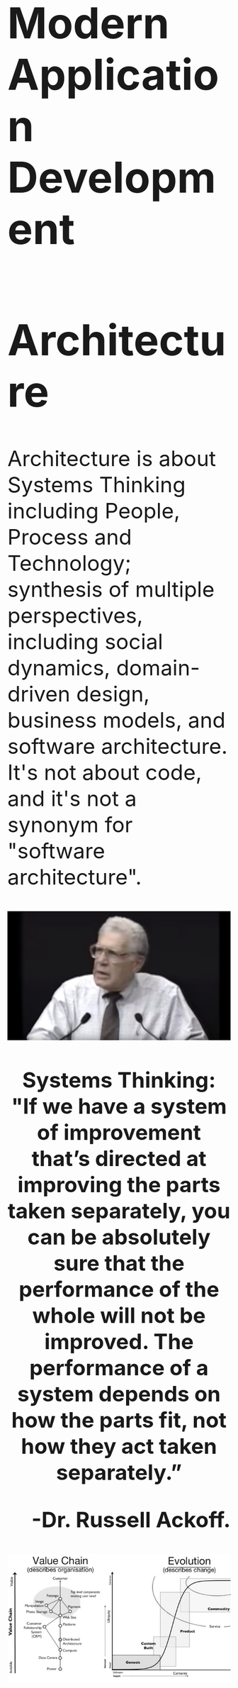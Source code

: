 <font size="16">
 
# Modern Application Development

# Architecture
Architecture is about Systems Thinking including People, Process and Technology; synthesis of multiple perspectives, including social dynamics, domain-driven design, business models, and software architecture. It's not about code, and it's not a synonym for "software architecture". 

[![Systems Thinking](https://github.com/ankumar/Architecture/blob/master/images/Russell%20Ackoff.png)](https://www.youtube.com/watch?v=OqEeIG8aPPk "Dr. Russell Ackoff")
<p align="center"><b>Systems Thinking: "If we have a system of improvement that’s directed at improving the parts taken separately, you can be absolutely sure that the performance of the whole will not be improved. The performance of a system depends on how the parts fit, not how they act taken separately.”</b></p>
<p align="right"><b>-Dr. Russell Ackoff.</b></p>

![](https://github.com/ankumar/Architecture/blob/master/images/wardley.jpeg)
* **Enabling Business to Focus on core value vs plumbing:**
  1. **Work backwards from Customer/Business outcomes**
  2. **Build closed loop systems to optimize for continual Improvements & Learning**
  3. **Technology Commoditization**
* **Technology needs to be embedded in the Business not external to it or merely aligned with it**  

# Services
* Designing Modularity & Interfaces
* Decomposing an Application into Services & APIs

![](https://github.com/ankumar/Architecture/blob/master/images/Microservices1.jpg)

[Microservices](https://www.youtube.com/watch?v=wgdBVIX9ifA) - also known as the microservice architecture - is an architectural style that structures an application as a collection of services that are

**1. Highly maintainable & testable**

**2. Loosely coupled**

**3. Independently deployable**

**4. Organized around business capabilities**

**5. Owned by a small team**
![](https://images.ctfassets.net/ro61k101ee59/2bmS9TVlJc5einK9YLBY3V/992367961e649dd0343a3486616601fd/Image-1.png?w=1348&q=90)
<p align="center"> <a href="https://monzo.com/blog/we-built-network-isolation-for-1-500-services">FinTech, Monzo: 1,500+ services</a> </p>


There isn't a concrete, well-defined algorithm for decomposing a system into services. As with much of software development, it's something of an art. If you decompose a system incorrectly, we have a distributed monolith, a system consisting of coupled services that must be deployed together. A distributed monolith has the drawbacks of both the monolithic and the Microservices architectures.

# Software 2.0
Data powers new innovations, improvements in customer experience, and efficiency. Small advantage in data and algorithms result in increased customers/business success which in turn results in more data. This virtuous cycle due to positive feedback loop amplifies a company's competitive advantage, making data one of the key ingredients in building companies that have Increasing Returns instead of commonly seen Decreasing Returns.

![AI powered Monopolies](https://miro.medium.com/max/1372/1*zOp70MCQ-uhaS7lUVAhATA.png)

Advances in machine learning (ML) over the last decade have opened up a radically new approach to building software systems. Dubbed [“Software 2.0”](https://medium.com/@karpathy/software-2-0-a64152b37c35), this approach focuses on training models to learn from data instead of explicitly writing code for the required behavior. While data is an important starting point, for data to be useful, it should be turned to Information.
Data - Raw, unorganized facts about something
Information - Data/Facts that is structured, organized, and presented with context
Knowledge - Understanding of Information with experience and intuition
For data to be useful, every company must be able to turn data into information, and eventually into knowledge. Knowledge empowers understanding and decisions.
What are the factors that is driving data today?
1. Accessibility to scalable infra and platform
2. Awareness of importance of data
3. Machine Learning on the rise
4. Modeling physical world in real-time
What is the problem with data today?

**Problem #1 - Spending the time on wrong things**
![](https://github.com/ankumar/Architecture/blob/master/images/data-intensive1.png)

**Problem #2 - Data is not designed and collected systematically**

**Problem #3 - Companies have lots of data but not information**

**Problem #4 - Data and data assets are not discoverable**

**Problem #5 - Tools are not addressing complexity**

**Problem #6 - It is not tools and technology but people and processes**

# Cloud Computing

|[Characteristics](https://nvlpubs.nist.gov/nistpubs/Legacy/SP/nistspecialpublication800-145.pdf)|Developer Productivity|
|------------------------| ---------------------------------------------------------------------------------------------|
| **On-demand self-service** | A consumer can unilaterally provision computing capabilities, such as server time and network storage, as needed automatically without requiring human interaction |
|**Broad network access**|Capabilities are available over the network and accessed through standard mechanisms|
|**Resource pooling**|The provider’s computing resources are pooled to serve multiple consumers using a multi-tenant model, with different physical and virtual resources dynamically|
|**Rapid elasticity**|Capabilities can be elastically provisioned and released to scale rapidly outward and inward with demand|
|**Measured service**|Cloud systems automatically control and optimize resource use by leveraging a metering capability (typically per-per-use)|

# Open Source
* Cloud would not have been possible without open source
* Community & Company Driven [Projects](https://www.linuxfoundation.org/projects/)
* Open [Governance](https://github.com/cncf/toc/)

![](https://github.com/ankumar/Architecture/blob/master/images/CNCF.png)
<p align="center"><b>"Journey to the Cloud with Open Source is Just Beginning"</b></p>

[![It's not a race if we're all on the same team](https://github.com/ankumar/Architecture/blob/master/images/Kelsey%20Hightower.png)](https://www.youtube.com/watch?v=jiaLsxjBeOQ "Kelsey Hightower, Staff Developer Advocate, Google")
<p align="center"><b>"It's not a race if we're all on the same team"</b></p>

[![Service Mesh](https://github.com/ankumar/Architecture/blob/master/images/Istio2.png)](https://www.youtube.com/watch?v=do-PrVi0ifk "Eric Brewer, VP Infrastructure & Google Fellow")<p align="center">
 <b>Google: 100,000+ services</b></p>

* "[Patterns](https://github.com/ankumar/Architecture/blob/master/Patterns/Stuff.md) aren't prescriptive rules that say do this because it works. They say this has worked in many cases, Try it and see if it works for you."

</font>

